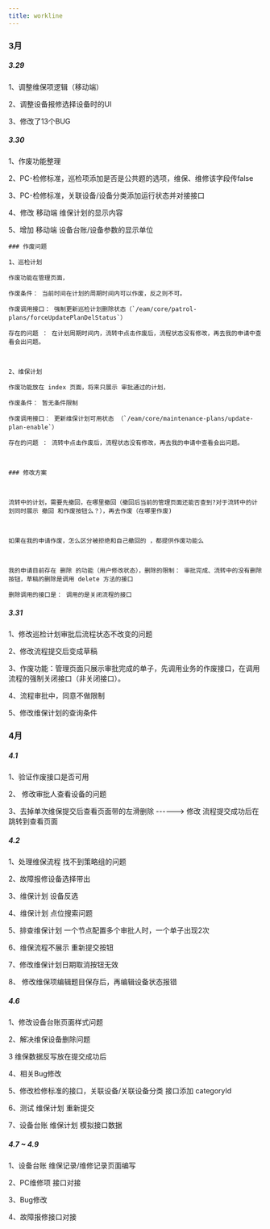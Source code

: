 ```yaml
---
title: workline
---
```


### 3月

##### 3.29

1、调整维保项逻辑（移动端）

2、调整设备报修选择设备时的UI

3、修改了13个BUG

##### 3.30

1、作废功能整理

2、PC-检修标准，巡检项添加是否是公共题的选项，维保、维修该字段传false

3、PC-检修标准，关联设备/设备分类添加运行状态并对接接口

4、修改 移动端 维保计划的显示内容

5、增加 移动端 设备台账/设备参数的显示单位

```
### 作废问题

1、巡检计划

作废功能在管理页面，

作废条件： 当前时间在计划的周期时间内可以作废，反之则不可。

作废调用接口： 强制更新巡检计划删除状态（`/eam/core/patrol-plans/forceUpdatePlanDelStatus`）

存在的问题 ： 在计划周期时间内，流转中点击作废后，流程状态没有修改，再去我的申请中查看会出问题。



2、维保计划

作废功能放在 index 页面，将来只展示 审批通过的计划，

作废条件： 暂无条件限制

作废调用接口： 更新维保计划可用状态 （`/eam/core/maintenance-plans/update-plan-enable`）

存在的问题 ： 流转中点击作废后，流程状态没有修改，再去我的申请中查看会出问题。



### 修改方案



流转中的计划，需要先撤回，在哪里撤回（撤回后当前的管理页面还能否查到?对于流转中的计划同时展示 撤回 和作废按钮么？），再去作废（在哪里作废)



如果在我的申请作废，怎么区分被拒绝和自己撤回的 ，都提供作废功能么



我的申请目前存在 删除 的功能（用户修改状态），删除的限制： 审批完成、流转中的没有删除按钮，草稿的删除是调用 delete 方法的接口

删除调用的接口是： 调用的是关闭流程的接口

```

##### 3.31

1、修改巡检计划审批后流程状态不改变的问题

2、修改流程提交后变成草稿

3、作废功能：管理页面只展示审批完成的单子，先调用业务的作废接口，在调用流程的强制关闭接口（非关闭接口）。

4、流程审批中，同意不做限制

5、修改维保计划的查询条件


### 4月
##### 4.1

1、验证作废接口是否可用

2、 修改审批人查看设备的问题

3、去掉单次维保提交后查看页面带的左滑删除  ------> 修改 流程提交成功后在跳转到查看页面


##### 4.2

1、处理维保流程 找不到策略组的问题

2、故障报修设备选择带出

3、维保计划 设备反选

4、维保计划 点位搜索问题

5、排查维保计划 一个节点配置多个审批人时，一个单子出现2次

6、维保流程不展示 重新提交按钮

7、修改维保计划日期取消按钮无效

8、 修改维保项编辑题目保存后，再编辑设备状态报错 


##### 4.6

1、修改设备台账页面样式问题

2、解决维保设备删除问题

3 维保数据反写放在提交成功后

4、相关Bug修改

5、修改检修标准的接口，关联设备/关联设备分类 接口添加 categoryId 

6、测试 维保计划 重新提交

7、设备台账 维保计划 模拟接口数据


##### 4.7 ~ 4.9

1、设备台账 维保记录/维修记录页面编写

2、PC维修项 接口对接

3、Bug修改

4、故障报修接口对接




